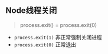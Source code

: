 
## Node线程关闭
> process.exit() = process.exit(0)
* `process.exit(1)` 非正常强制关闭进程
* `process.exit(0)` 正常退出
